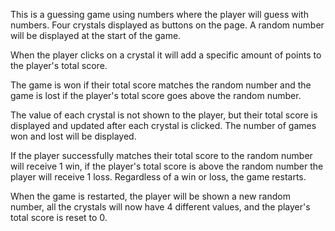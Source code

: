 This is a guessing game using numbers where the player will guess with numbers. Four crystals displayed as buttons on the page.
A random number will be displayed at the start of the game.

When the player clicks on a crystal it will add a specific amount of points to the player's total score.

The game is won if their total score matches the random number and the game is lost if the player's total score goes above the random number.

The value of each crystal is not shown to the player, but their total score is displayed and updated after each crystal is clicked. The number of games won and lost will be displayed.

If the player successfully matches their total score to the random number will receive 1 win, if the player's total score is above the random number the player will receive 1 loss. Regardless of a win or loss, the game restarts.

When the game is restarted, the player will be shown a new random number, all the crystals will now have 4 different values, and the player's total score is reset to 0.
